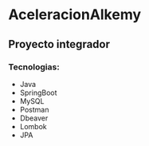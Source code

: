 # AceleracionAlkemy
## Proyecto integrador
### Tecnologias:
* Java
* SpringBoot
* MySQL
* Postman
* Dbeaver
* Lombok
* JPA

